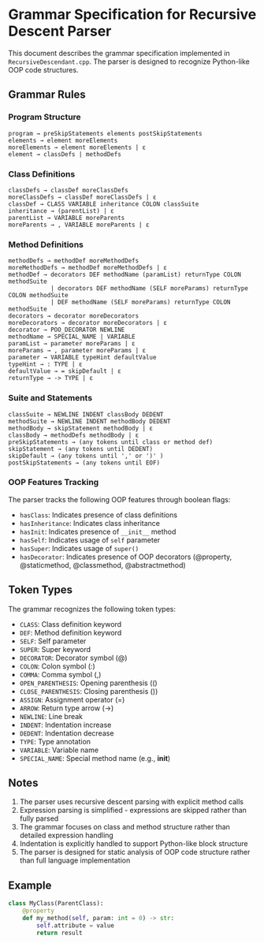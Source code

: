 # Grammar Specification for Recursive Descent Parser

This document describes the grammar specification implemented in `RecursiveDescendant.cpp`. The parser is designed to recognize Python-like OOP code structures.

## Grammar Rules

### Program Structure
```
program → preSkipStatements elements postSkipStatements
elements → element moreElements
moreElements → element moreElements | ε
element → classDefs | methodDefs
```

### Class Definitions
```
classDefs → classDef moreClassDefs
moreClassDefs → classDef moreClassDefs | ε
classDef → CLASS VARIABLE inheritance COLON classSuite
inheritance → (parentList) | ε
parentList → VARIABLE moreParents
moreParents → , VARIABLE moreParents | ε
```

### Method Definitions
```
methodDefs → methodDef moreMethodDefs
moreMethodDefs → methodDef moreMethodDefs | ε
methodDef → decorators DEF methodName (paramList) returnType COLON methodSuite
            | decorators DEF methodName (SELF moreParams) returnType COLON methodSuite
            | DEF methodName (SELF moreParams) returnType COLON methodSuite
decorators → decorator moreDecorators
moreDecorators → decorator moreDecorators | ε
decorator → POO_DECORATOR NEWLINE
methodName → SPECIAL_NAME | VARIABLE
paramList → parameter moreParams | ε
moreParams → , parameter moreParams | ε
parameter → VARIABLE typeHint defaultValue
typeHint → : TYPE | ε
defaultValue → = skipDefault | ε
returnType → -> TYPE | ε
```

### Suite and Statements
```
classSuite → NEWLINE INDENT classBody DEDENT
methodSuite → NEWLINE INDENT methodBody DEDENT
methodBody → skipStatement methodBody | ε
classBody → methodDefs methodBody | ε
preSkipStatements → (any tokens until class or method def)
skipStatement → (any tokens until DEDENT)
skipDefault → (any tokens until ',' or ')' )
postSkipStatements → (any tokens until EOF)
```

### OOP Features Tracking
The parser tracks the following OOP features through boolean flags:
- `hasClass`: Indicates presence of class definitions
- `hasInheritance`: Indicates class inheritance
- `hasInit`: Indicates presence of `__init__` method
- `hasSelf`: Indicates usage of `self` parameter
- `hasSuper`: Indicates usage of `super()`
- `hasDecorator`: Indicates presence of OOP decorators (@property, @staticmethod, @classmethod, @abstractmethod)

## Token Types
The grammar recognizes the following token types:
- `CLASS`: Class definition keyword
- `DEF`: Method definition keyword
- `SELF`: Self parameter
- `SUPER`: Super keyword
- `DECORATOR`: Decorator symbol (@)
- `COLON`: Colon symbol (:)
- `COMMA`: Comma symbol (,)
- `OPEN_PARENTHESIS`: Opening parenthesis (()
- `CLOSE_PARENTHESIS`: Closing parenthesis ())
- `ASSIGN`: Assignment operator (=)
- `ARROW`: Return type arrow (->)
- `NEWLINE`: Line break
- `INDENT`: Indentation increase
- `DEDENT`: Indentation decrease
- `TYPE`: Type annotation
- `VARIABLE`: Variable name
- `SPECIAL_NAME`: Special method name (e.g., __init__)

## Notes
1. The parser uses recursive descent parsing with explicit method calls
2. Expression parsing is simplified - expressions are skipped rather than fully parsed
3. The grammar focuses on class and method structure rather than detailed expression handling
4. Indentation is explicitly handled to support Python-like block structure
5. The parser is designed for static analysis of OOP code structure rather than full language implementation

## Example
```python
class MyClass(ParentClass):
    @property
    def my_method(self, param: int = 0) -> str:
        self.attribute = value
        return result
``` 